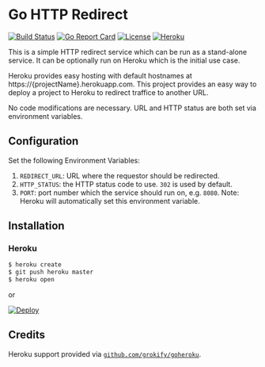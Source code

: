 # Go HTTP Redirect

[![Build Status][build-status-svg]][build-status-url]
[![Go Report Card][goreport-svg]][goreport-url]
[![License][license-svg]][license-url]
[![Heroku][heroku-svg]][heroku-url]

This is a simple HTTP redirect service which can be run as a stand-alone service. It can be optionally run on Heroku which is the initial use case.

Heroku provides easy hosting with default hostnames at https://{projectName}.herokuapp.com. This project provides an easy way to deploy a project to Heroku to redirect traffice to another URL.

No code modifications are necessary. URL and HTTP status are both set via environment variables.

## Configuration

Set the following Environment Variables:

1. `REDIRECT_URL`: URL where the requestor should be redirected.
1. `HTTP_STATUS`: the HTTP status code to use. `302` is used by default.
1. `PORT`: port number which the service should run on, e.g. `8080`. Note: Heroku will automatically set this environment variable.

## Installation

### Heroku

```sh
$ heroku create
$ git push heroku master
$ heroku open
```
or

[![Deploy](https://www.herokucdn.com/deploy/button.svg)](https://heroku.com/deploy)

## Credits

Heroku support provided via [`github.com/grokify/goheroku`](https://github.com/grokify/goheroku).

 [build-status-svg]: https://github.com/grokify/go-http-redirect/actions/workflows/ci.yaml/badge.svg?branch=master
 [build-status-url]: https://github.com/grokify/go-http-redirect/actions/workflows/ci.yaml
 [lint-status-svg]: https://github.com/grokify/go-http-redirect/actions/workflows/lint.yaml/badge.svg?branch=master
 [lint-status-url]: https://github.com/grokify/go-http-redirect/actions/workflows/lint.yaml
 [goreport-svg]: https://goreportcard.com/badge/github.com/grokify/go-http-redirect
 [goreport-url]: https://goreportcard.com/report/github.com/grokify/go-http-redirect
 [docs-godoc-svg]: https://pkg.go.dev/badge/github.com/grokify/go-http-redirect
 [docs-godoc-url]: https://pkg.go.dev/github.com/grokify/go-http-redirect
 [license-svg]: https://img.shields.io/badge/license-MIT-blue.svg
 [license-url]: https://github.com/grokify/go-http-redirect/blob/master/LICENSE
 [heroku-svg]: https://img.shields.io/badge/%E2%86%91_deploy-Heroku-7056bf.svg?style=flat
 [heroku-url]: https://heroku.com/deploy
